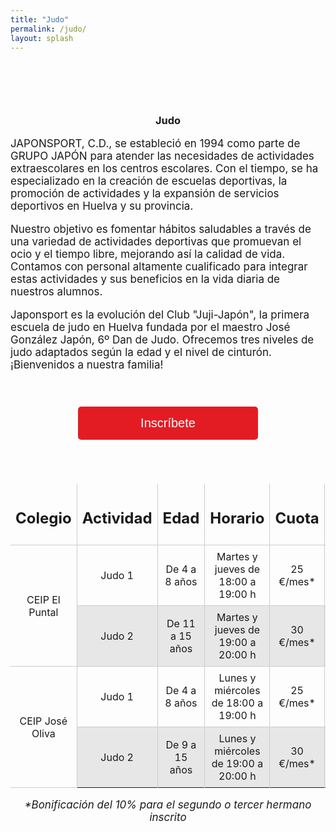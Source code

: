 ```yaml
---
title: "Judo"
permalink: /judo/
layout: splash
---
```


<h3 style="text-align: center;margin-top: 6em;margin-botton: 2em"> Judo </h3>

<div style="font-size: 17px;">
  <p>JAPONSPORT, C.D., se estableció en 1994 como parte de GRUPO JAPÓN para atender las necesidades de actividades extraescolares en los centros escolares. Con el tiempo, se ha especializado en la creación de escuelas deportivas, la promoción de actividades y la expansión de servicios deportivos en Huelva y su provincia.</p>
  
  <p>Nuestro objetivo es fomentar hábitos saludables a través de una variedad de actividades deportivas que promuevan el ocio y el tiempo libre, mejorando así la calidad de vida. Contamos con personal altamente cualificado para integrar estas actividades y sus beneficios en la vida diaria de nuestros alumnos.</p>
  
  <p>Japonsport es la evolución del Club "Juji-Japón", la primera escuela de judo en Huelva fundada por el maestro José González Japón, 6º Dan de Judo. Ofrecemos tres niveles de judo adaptados según la edad y el nivel de cinturón. ¡Bienvenidos a nuestra familia!</p>
</div>

<div style="text-align:center;">
  <button class="plan-button" onclick="location.href='https://app.grupojapon.es/index.php/registro'">Inscríbete</button>
</div>

<div class="table-container">
  <table>
    <thead>
      <tr>
        <th style="width: 200px;text-align: center;"><h2>Colegio</h2></th>
        <th style="width: 200px;text-align: center;"><h2>Actividad</h2></th>
        <th style="width: 200px;text-align: center;"><h2>Edad</h2></th>
        <th style="width: 200px;text-align: center;"><h2>Horario</h2></th>
        <th style="width: 200px;text-align: center;"><h2>Cuota</h2></th>
        <th style="width: 200px;text-align: center;"><h2>Enlaces</h2></th>
      </tr>
    </thead>
    <tbody>
      <tr>
        <td style="width: 200px;text-align: center; vertical-align: middle;" rowspan="2">CEIP El Puntal</td>
        <td style="width: 200px;text-align: center;">Judo 1</td>
        <td style="width: 200px;text-align: center;">De 4 a 8 años</td>
        <td style="width: 200px;text-align: center;">Martes y jueves de 18:00 a 19:00 h</td>
        <td style="width: 200px;text-align: center;"> 25 €/mes* </td>
        <td style="width: 200px;text-align: center;">
          <ul style="list-style-type: disc; padding-left: 40px; margin: 0; text-align: left;">
            <li><a href="/assets/documents/Nota_informativa_Aula_de_Espera_Ceip_El_Puntal_2023-24.pdf">Forma de pago</a></li>
            <li><a href="https://app.grupojapon.es/index.php/registro">Inscríbete</a></li>
          </ul>
        </td>
      </tr>
      <tr>
        <td style="width: 200px;text-align: center;">Judo 2</td>
        <td style="width: 200px;text-align: center;">De 11 a 15 años</td>
        <td style="width: 200px;text-align: center;">Martes y jueves de 19:00 a 20:00 h</td>
        <td style="width: 200px;text-align: center;"> 30 €/mes* </td>
        <td style="width: 200px;text-align: center;">
          <ul style="list-style-type: disc; padding-left: 40px; margin: 0; text-align: left;">
            <li><a href="/assets/documents/Nota_informativa_Aula_de_Espera_Ceip_El_Puntal_2023-24.pdf">Forma de pago</a></li>
            <li><a href="https://app.grupojapon.es/index.php/registro">Inscríbete</a></li>
          </ul>
        </td>
      </tr>
      <tr>
        <td style="width: 200px;text-align: center; vertical-align: middle;" rowspan="2">CEIP José Oliva</td>
        <td style="width: 200px;text-align: center;">Judo 1</td>
        <td style="width: 200px;text-align: center;">De 4 a 8 años</td>
        <td style="width: 200px;text-align: center;">Lunes y miércoles de 18:00 a 19:00 h</td>
        <td style="width: 200px;text-align: center;"> 25 €/mes* </td>
        <td style="width: 200px;text-align: center;">
          <ul style="list-style-type: disc; padding-left: 40px; margin: 0; text-align: left;">
            <li><a href="/assets/documents/Nota_informativa_Aula_de_Espera_Ceip_El_Puntal_2023-24.pdf">Forma de pago</a></li>
            <li><a href="https://app.grupojapon.es/index.php/registro">Inscríbete</a></li>
          </ul>
        </td>
      </tr>
      <tr>
        <td style="width: 200px;text-align: center;">Judo 2</td>
        <td style="width: 200px;text-align: center;">De 9 a 15 años</td>
        <td style="width: 200px;text-align: center;">Lunes y miércoles de 19:00 a 20:00 h</td>
        <td style="width: 200px;text-align: center;"> 30 €/mes* </td>
        <td style="width: 200px;text-align: center;">
          <ul style="list-style-type: disc; padding-left: 40px; margin: 0; text-align: left;">
            <li><a href="/assets/documents/Nota_informativa_Aula_de_Espera_Ceip_El_Puntal_2023-24.pdf">Forma de pago</a></li>
            <li><a href="https://app.grupojapon.es/index.php/registro">Inscríbete</a></li>
          </ul>
        </td>
      </tr>
    </tbody>
  </table>
</div>

<div style="font-size: 17px;text-align: center;font-style: italic;">
  <p>*Bonificación del 10% para el segundo o tercer hermano inscrito</p>
</div>

<style>
  img {
    float: right;
    margin-left: 10px;
    margin-bottom: 5px;
    margin-top: 5px;
  }
    
  .plan-container {
    display: flex;
    justify-content: center;
    flex-wrap: wrap;
  }

  .plan {
    width: 400px; /* Ancho deseado de cada plan */
    padding: 20px;
    border: 1px solid #ccc;
    border-radius: 8px;
    background: white;
    text-align: center;
    margin-bottom: 60px; /* Espacio inferior entre cada plan */
    margin-top: 60px;
    margin-left: 12px;
    margin-right: 12px;
  }

  .plan-button2 {
    background-color: #e31c24; /* Cambio de color */
    color: white;
    border: none;
    padding: 10px 50px;
    text-align: center;
    text-decoration: none;
    display: inline-block;
    font-size: 16px;
    border-radius: 5px;
    cursor: pointer;
  }

  .plan-button2:hover {
    background-color: #9b1b20; /* Cambio de color en el hover */
  }

  .plan-button {
    background-color: #e31c24; /* Cambio de color */
    color: white;
    border: none;
    padding: 15px 100px;
    margin: 40px;
    text-align: center;
    text-decoration: none;
    display: inline-block;
    font-size: 20px;
    border-radius: 5px;
    cursor: pointer;
  }

  .plan-button:hover {
    background-color: #9b1b20; /* Cambio de color en el hover */
  }
    
  .table-container {
    margin-top: 30px; /* Ajusta el margen superior según sea necesario */
  }

  .table-container table {
    border-collapse: collapse;
    width: 100%; /* Asegura que el ancho de la tabla abarque todo el contenedor */
  }

  .table-container th,
  .table-container td {
    padding: 8px;
    border: 1px solid #ccc; /* Agrega borde a todas las celdas */
    text-align: left;
  }

  .table-container th {
    background-color: transparent; /* Fondo transparente para encabezados */
    border-top: none; /* Elimina borde superior para encabezados */
  }

  .table-container tbody tr:nth-child(even) {
    background-color: #e7e7e7; /* Cambia color de fondo para filas pares */
  }

  /* Elimina los bordes de las celdas exteriores */
  .table-container th:first-child,
  .table-container td:first-child {
    border-left: none;
  }

  .table-container th:last-child,
  .table-container td:last-child {
    border-right: none;
  }

  /* Elimina la última línea horizontal */
  .table-container tr:last-child th,
  .table-container tr:last-child td {
    border-bottom: none;
  }
</style>
